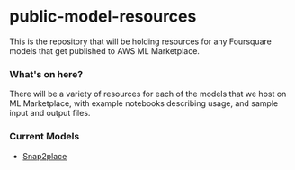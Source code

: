 public-model-resources
========================

This is the repository that will be holding resources for any Foursquare models that get published to AWS ML Marketplace.

### What's on here?
There will be a variety of resources for each of the models that we host on ML Marketplace, with example notebooks describing usage, and sample input and output files.

### Current Models
- [Snap2place](https://github.com/foursquare/public-model-resources/snap2place)
